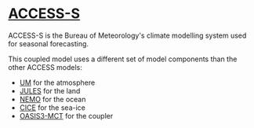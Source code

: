 # [ACCESS-S][ACCESS-S]
ACCESS-S is the Bureau of Meteorology's climate modelling system used for seasonal forecasting.

This coupled model uses a different set of model components than the other ACCESS models:

- [UM][UM] for the atmosphere
- [JULES][JULES] for the land
- [NEMO][NEMO] for the ocean
- [CICE][CICE] for the sea-ice
- [OASIS3-MCT][OASIS3-MCT] for the coupler

 
[ACCESS-S]: http://www.bom.gov.au/research/projects/ACCESS-S/
[UM]: https://www.metoffice.gov.uk/research/approach/modelling-systems/unified-model
[JULES]: https://jules.jchmr.org/
[NEMO]: https://www.nemo-ocean.eu/
[CICE]: https://github.com/CICE-Consortium
[OASIS3-MCT]: https://oasis.cerfacs.fr/en/
